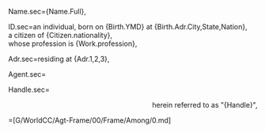 Name.sec={Name.Full},

ID.sec=an individual, born on {Birth.YMD} at {Birth.Adr.City,State,Nation},<br>a citizen of {Citizen.nationality},<br>whose profession is {Work.profession},

Adr.sec=residing at {Adr.1,2,3},

Agent.sec=</i>

Handle.sec=<div align="right">herein referred to as "{Handle}",</div>

=[G/WorldCC/Agt-Frame/00/Frame/Among/0.md]
